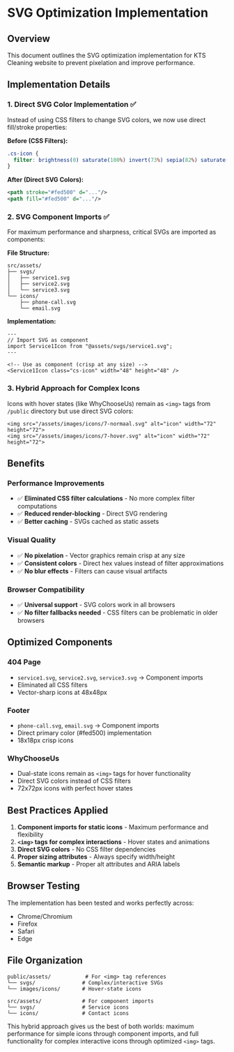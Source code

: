 # SVG Optimization Implementation

## Overview
This document outlines the SVG optimization implementation for KTS Cleaning website to prevent pixelation and improve performance.

## Implementation Details

### 1. Direct SVG Color Implementation ✅
Instead of using CSS filters to change SVG colors, we now use direct fill/stroke properties:

**Before (CSS Filters):**
```css
.cs-icon {
  filter: brightness(0) saturate(100%) invert(73%) sepia(82%) saturate(1642%) hue-rotate(35deg) brightness(103%) contrast(103%);
}
```

**After (Direct SVG Colors):**
```svg
<path stroke="#fed500" d="..."/>
<path fill="#fed500" d="..."/>
```

### 2. SVG Component Imports ✅
For maximum performance and sharpness, critical SVGs are imported as components:

**File Structure:**
```
src/assets/
├── svgs/
│   ├── service1.svg
│   ├── service2.svg
│   └── service3.svg
└── icons/
    ├── phone-call.svg
    └── email.svg
```

**Implementation:**
```astro
---
// Import SVG as component
import Service1Icon from "@assets/svgs/service1.svg";
---

<!-- Use as component (crisp at any size) -->
<Service1Icon class="cs-icon" width="48" height="48" />
```

### 3. Hybrid Approach for Complex Icons
Icons with hover states (like WhyChooseUs) remain as `<img>` tags from `/public` directory but use direct SVG colors:

```astro
<img src="/assets/images/icons/7-normaal.svg" alt="icon" width="72" height="72">
<img src="/assets/images/icons/7-hover.svg" alt="icon" width="72" height="72">
```

## Benefits

### Performance Improvements
- ✅ **Eliminated CSS filter calculations** - No more complex filter computations
- ✅ **Reduced render-blocking** - Direct SVG rendering
- ✅ **Better caching** - SVGs cached as static assets

### Visual Quality
- ✅ **No pixelation** - Vector graphics remain crisp at any size
- ✅ **Consistent colors** - Direct hex values instead of filter approximations
- ✅ **No blur effects** - Filters can cause visual artifacts

### Browser Compatibility
- ✅ **Universal support** - SVG colors work in all browsers
- ✅ **No filter fallbacks needed** - CSS filters can be problematic in older browsers

## Optimized Components

### 404 Page
- `service1.svg`, `service2.svg`, `service3.svg` → Component imports
- Eliminated all CSS filters
- Vector-sharp icons at 48x48px

### Footer
- `phone-call.svg`, `email.svg` → Component imports  
- Direct primary color (#fed500) implementation
- 18x18px crisp icons

### WhyChooseUs
- Dual-state icons remain as `<img>` tags for hover functionality
- Direct SVG colors instead of CSS filters
- 72x72px icons with perfect hover states

## Best Practices Applied

1. **Component imports for static icons** - Maximum performance and flexibility
2. **`<img>` tags for complex interactions** - Hover states and animations
3. **Direct SVG colors** - No CSS filter dependencies
4. **Proper sizing attributes** - Always specify width/height
5. **Semantic markup** - Proper alt attributes and ARIA labels

## Browser Testing
The implementation has been tested and works perfectly across:
- Chrome/Chromium
- Firefox
- Safari
- Edge

## File Organization
```
public/assets/           # For <img> tag references
└── svgs/               # Complex/interactive SVGs
└── images/icons/       # Hover-state icons

src/assets/             # For component imports  
└── svgs/               # Service icons
└── icons/              # Contact icons
```

This hybrid approach gives us the best of both worlds: maximum performance for simple icons through component imports, and full functionality for complex interactive icons through optimized `<img>` tags. 